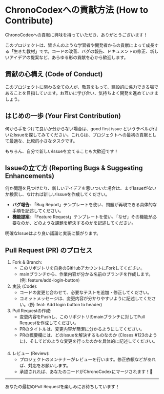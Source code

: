 # ChronoCodexへの貢献方法 (How to Contribute)

ChronoCodexへの貢献に興味を持っていただき、ありがとうございます！

このプロジェクトは、皆さんのような学習者や開発者からの貢献によって成長する「生きた教材」です。コードの改善、バグの報告、ドキュメントの修正、新しいアイデアの提案など、あらゆる形の貢献を心から歓迎します。

## 貢献の心構え (Code of Conduct)

このプロジェクトに関わる全ての人が、敬意をもって、建設的に協力できる場であることを目指しています。お互いに学び合い、気持ちよく開発を進めていきましょう。

## はじめの一歩 (Your First Contribution)

何から手をつけて良いか分からない場合は、good first issue というラベルが付いたIssueを探してみてください。これらは、プロジェクトへの最初の貢献として最適な、比較的小さなタスクです。

もちろん、自分で新しいIssueを立てることも大歓迎です！

## Issueの立て方 (Reporting Bugs & Suggesting Enhancements)

何か問題を見つけたり、新しいアイデアを思いついた場合は、まずIssueがないか検索し、なければ新しいIssueを作成してください。

* **バグ報告:** 「Bug Report」テンプレートを使い、問題が再現できる具体的な手順を記述してください。
* **機能提案:** 「Feature Request」テンプレートを使い、「なぜ」その機能が必要なのか、どのような課題を解決するのかを記述してください。

明確なIssueはより良い議論と実装に繋がります。

## Pull Request (PR) のプロセス

1. Fork & Branch:
   * このリポジトリを自身のGitHubアカウントにForkしてください。
   * mainブランチから、作業内容が分かる名前のブランチを作成します。(例: feature/add-login-button)
　
2. 実装 (Code):
   * コードの変更と合わせて、必要なテストを追加・修正してください。
   * コミットメッセージは、変更内容が分かりやすいように記述してください。(例: feat: Add login button to header)
　
3. Pull Requestの作成:
   * 変更内容をPushし、このリポジトリのmainブランチに対してPull Requestを作成してください。
   * PRのタイトルは、変更内容が簡潔に分かるようにしてください。
   * PRの概要欄には、どのIssueを解決するものなのか (Closes #123のように)、そしてどのような変更を行ったのかを具体的に記述してください。
　
4. レビュー (Review):
   * プロジェクトのメンテナーがレビューを行います。修正依頼などがあれば、対応をお願いします。
   * 承認されれば、あなたのコードがChronoCodexにマージされます！🎉
　
---

あなたの最初のPull Requestを楽しみにお待ちしています！

